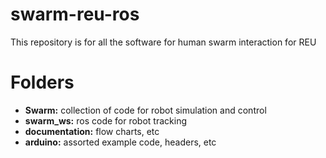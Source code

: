 # swarm-reu-ros
This repository is for all the software for human swarm interaction for REU

# Folders
- **Swarm:** collection of code for robot simulation and control
- **swarm_ws:** ros code for robot tracking
- **documentation:** flow charts, etc
- **arduino:** assorted example code, headers, etc
